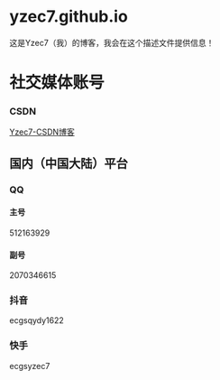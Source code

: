 # yzec7.github.io
这是Yzec7（我）的博客，我会在这个描述文件提供信息！
# 社交媒体账号
### CSDN
[Yzec7-CSDN博客](https://blog.csdn.net/2301_79948582?spm=1010.2135.3001.5421)
## 国内（中国大陆）平台
### QQ
#### 主号
512163929
#### 副号
2070346615
### 抖音
ecgsqydy1622
### 快手
ecgsyzec7
